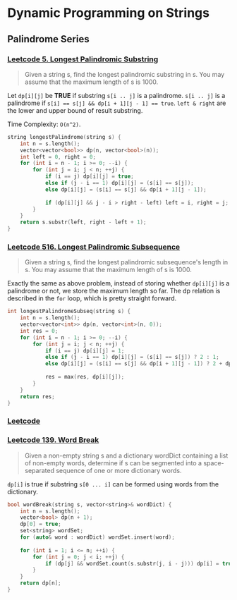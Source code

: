 # Dynamic Programming on Strings

## Palindrome Series


### [Leetcode 5. Longest Palindromic Substring](https://leetcode.com/problems/longest-palindromic-substring/)

> Given a string s, find the longest palindromic substring in s. You may assume that the maximum length of s is 1000.

Let `dp[i][j]` be **TRUE** if substring `s[i .. j]` is a palindrome.
`s[i .. j]` is a palindrome if `s[i] == s[j] && dp[i + 1][j - 1] == true`.
`left & right` are the lower and upper bound of result substring.

Time Complexity: `O(n^2)`.
```cpp
string longestPalindrome(string s) {
    int n = s.length();
    vector<vector<bool>> dp(n, vector<bool>(n));
    int left = 0, right = 0;
    for (int i = n - 1; i >= 0; --i) {
        for (int j = i; j < n; ++j) {
            if (i == j) dp[i][j] = true;
            else if (j - i == 1) dp[i][j] = (s[i] == s[j]);
            else dp[i][j] = (s[i] == s[j] && dp[i + 1][j - 1]);
            
            if (dp[i][j] && j - i > right - left) left = i, right = j;
        }
    }
    return s.substr(left, right - left + 1);
}
```

### [Leetcode 516. Longest Palindromic Subsequence](https://leetcode.com/problems/longest-palindromic-subsequence/)

> Given a string s, find the longest palindromic subsequence's length in s. You may assume that the maximum length of s is 1000.

Exactly the same as above problem, instead of storing whether `dp[i][j]` is a palindrome or not, we store the maximum length so far. The dp relation is described in the `for` loop, which is pretty straight forward.

```cpp
int longestPalindromeSubseq(string s) {
    int n = s.length();
    vector<vector<int>> dp(n, vector<int>(n, 0));
    int res = 0;
    for (int i = n - 1; i >= 0; --i) {
        for (int j = i; j < n; ++j) {
            if (i == j) dp[i][j] = 1;
            else if (j - i == 1) dp[i][j] = (s[i] == s[j]) ? 2 : 1;
            else dp[i][j] = (s[i] == s[j] && dp[i + 1][j - 1]) ? 2 + dp[i + 1][j - 1] : max(dp[i + 1][j], dp[i][j - 1]);
            
            res = max(res, dp[i][j]);
        }
    }
    return res;
}
```

### [Leetcode ]()




### [Leetcode 139. Word Break](https://leetcode.com/problems/word-break/)
> Given a non-empty string s and a dictionary wordDict containing a list of non-empty words, determine if s can be segmented into a space-separated sequence of one or more dictionary words.

`dp[i]` is true if substring `s[0 ... i]` can be formed using words from the dictionary.
```cpp
bool wordBreak(string s, vector<string>& wordDict) {
    int n = s.length();
    vector<bool> dp(n + 1);
    dp[0] = true;
    set<string> wordSet;
    for (auto& word : wordDict) wordSet.insert(word);
    
    for (int i = 1; i <= n; ++i) {
        for (int j = 0; j < i; ++j) {
            if (dp[j] && wordSet.count(s.substr(j, i - j))) dp[i] = true;
        }
    }
    return dp[n];
}
```